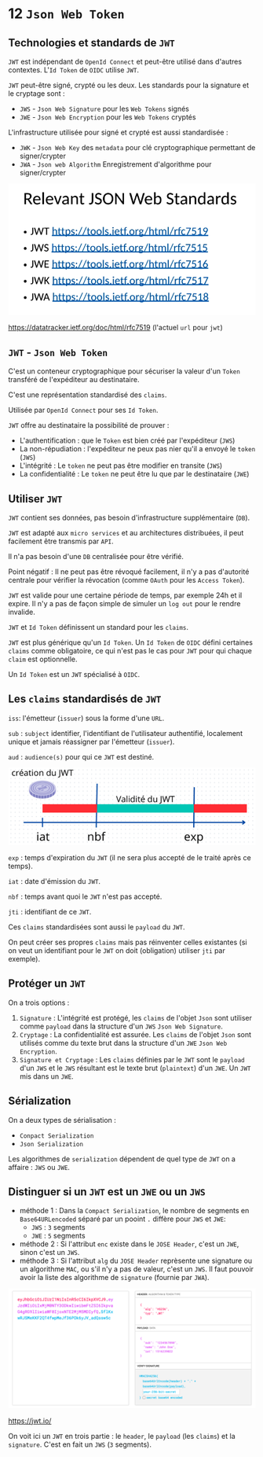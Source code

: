 # 12 `Json Web Token`

## Technologies et standards de `JWT`

`JWT` est indépendant de `OpenId Connect` et peut-être utilisé dans d'autres contextes. L'`Id Token` de `OIDC` utilise `JWT`.

`JWT` peut-être signé, crypté ou les deux. Les standards pour la signature et le cryptage sont :

- `JWS` - `Json Web Signature` pour les `Web Tokens` signés
- `JWE` - `Json Web Encryption` pour les `Web Tokens` cryptés

L'infrastructure utilisée pour signé et crypté est aussi standardisée :

- `JWK` - `Json Web Key` des `metadata` pour clé cryptographique permettant de signer/crypter
- `JWA` - `Json web Algorithm` Enregistrement d'algorithme pour signer/crypter

<img src="assets/relevant-standard-jwt-list-url-matcha.png" alt="relevant-standard-jwt-list-url-matcha" />

https://datatracker.ietf.org/doc/html/rfc7519 (l'actuel `url` pour `jwt`)



## `JWT` - `Json Web Token`

C'est un conteneur cryptographique pour sécuriser la valeur d'un `Token` transféré de l'expéditeur au destinataire.

C'est une représentation standardisé des `claims`.

Utilisée par `OpenId Connect` pour ses `Id Token`.

`JWT` offre au destinataire la possibilité de prouver :

- L'authentification : que le `Token` est bien créé par l'expéditeur (`JWS`)
- La non-répudiation : l'expéditeur ne peux pas nier qu'il a envoyé le `token` (`JWS`)
- L'intégrité : Le `token` ne peut pas être modifier en transite (`JWS`)
- La confidentialité : Le `token` ne peut être lu que par le destinataire (`JWE`)



## Utiliser `JWT`

`JWT` contient ses données, pas besoin d'infrastructure supplémentaire (`DB`).

`JWT` est adapté aux `micro services` et au architectures distribuées, il peut facilement être transmis par `API`.

Il n'a pas besoin d'une `DB` centralisée pour être vérifié.

Point négatif : Il ne peut pas être révoqué facilement, il n'y a pas d'autorité centrale pour vérifier la révocation (comme `OAuth` pour les `Access Token`).

`JWT` est valide pour une certaine période de temps, par exemple 24h et il expire. Il n'y a pas de façon simple de simuler un `log out` pour le rendre invalide.

`JWT` et `Id Token` définissent un standard pour les `claims`.

`JWT` est plus générique qu'un `Id Token`. Un `Id Token` de `OIDC` défini certaines `claims` comme obligatoire, ce qui n'est pas le cas pour `JWT` pour qui chaque `claim` est optionnelle.

Un `Id Token` est un `JWT` spécialisé à `OIDC`.



## Les `claims` standardisés de `JWT`

`iss`: l'émetteur (`issuer`) sous la forme d'une `URL`.

`sub` : `subject` identifier, l'identifiant de l'utilisateur authentifié, localement unique et jamais réassigner par l'émetteur (`issuer`).

`aud` : `audience(s)` pour qui ce `JWT` est destiné.

<img src="assets/jwt-life-cycle-diagram-advanced.png" alt="jwt-life-cycle-diagram-advanced" />

`exp` : temps d'expiration du `JWT` (il ne sera plus accepté de le traité après ce temps).

`iat` : date d'émission du `JWT`.

`nbf` : temps avant quoi le `JWT` n'est pas accepté.

`jti` : identifiant de ce `JWT`.

Ces `claims` standardisées sont aussi le `payload` du `JWT`.

On peut créer ses propres `claims` mais pas réinventer celles existantes (si on veut un identifiant pour le `JWT` on doit (obligation) utiliser `jti` par exemple).



## Protéger un `JWT`

On a trois options :

1. `Signature` : L'intégrité est protégé, les `claims` de l'objet `Json` sont utiliser comme `payload` dans la structure d'un `JWS` `Json Web Signature`.
2. `Cryptage` : La confidentialité est assurée. Les `claims` de l'objet `Json` sont utilisés comme du texte brut dans la structure d'un `JWE` `Json Web Encryption`.
3. `Signature et Cryptage` : Les `claims` définies par le `JWT` sont le `payload` d'un `JWS` et le `JWS` résultant est le texte brut (`plaintext`) d'un `JWE`. Un `JWT` mis dans un `JWE`.



## Sérialization

On a deux types de sérialisation :

- `Conpact Serialization`
- `Json Serialization`

Les algorithmes de `serialization` dépendent de quel type de `JWT` on a affaire : `JWS` ou `JWE`.



## Distinguer si un `JWT` est un `JWE` ou un `JWS`

- méthode 1 : Dans la `Compact Serialization`, le nombre de segments en `Base64URLencoded` séparé par un pooint `.` diffère pour `JWS` et `JWE`: 
  - `JWS` : `3` segments
  - `JWE` : `5` segments
- méthode 2 : Si l'attribut `enc` existe dans le `JOSE Header`, c'est un `JWE`, sinon c'est un `JWS`.
- méthode 3 : Si l'attribut `alg` du `JOSE Header` reprèsente une signature ou un algorithme `MAC`, ou s'il n'y a pas de valeur, c'est un `JWS`. Il faut pouvoir avoir la liste des algorithme de `signature` (fournie par `JWA`).

<img src="assets/jwt-io-site-displaiy-jws-coco.png" alt="jwt-io-site-displaiy-jws-coco" />

https://jwt.io/

On voit ici un `JWT` en trois partie : le `header`, le `payload` (les `claims`) et la `signature`. C'est en fait un `JWS` (`3` segments).



​		









